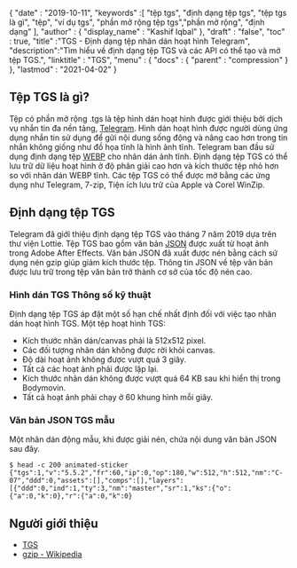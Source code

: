 {
  "date" : "2019-10-11",
  "keywords" :[ "tệp tgs", "định dạng tệp tgs", "tệp tgs là gì", "tệp", "ví dụ tgs", "phần mở rộng tệp tgs","phần mở rộng", "định dạng" ],
  "author" : {
    "display_name" : "Kashif Iqbal"
},
  "draft" : "false",
  "toc" : true,
  "title" :"TGS - Định dạng tệp nhãn dán hoạt hình Telegram",
  "description":"Tìm hiểu về định dạng tệp TGS và các API có thể tạo và mở tệp TGS.",
  "linktitle" : "TGS",
  "menu" : {
    "docs" : {
      "parent" : "compression"
}
},
  "lastmod" : "2021-04-02"
}

## Tệp TGS là gì?

Tệp có phần mở rộng .tgs là tệp hình dán hoạt hình được giới thiệu bởi dịch vụ nhắn tin đa nền tảng, [Telegram](https://core.telegram.org/stickers#animated-stickers). Hình dán hoạt hình được người dùng ứng dụng nhắn tin sử dụng để gửi nội dung sống động và nâng cao hơn trong tin nhắn không giống như đồ họa tĩnh là hình ảnh tĩnh. Telegram ban đầu sử dụng định dạng tệp [WEBP](/vi/image/webp/) cho nhãn dán ảnh tĩnh. Định dạng tệp TGS có thể lưu trữ dữ liệu hoạt hình ở độ phân giải cao hơn và kích thước tệp nhỏ hơn so với nhãn dán WEBP tĩnh. Các tệp TGS có thể được mở bằng các ứng dụng như Telegram, 7-zip, Tiện ích lưu trữ của Apple và Corel WinZip.

## Định dạng tệp TGS

Telegram đã giới thiệu định dạng tệp TGS vào tháng 7 năm 2019 dựa trên thư viện Lottie. Tệp TGS bao gồm văn bản [JSON](/vi/web/json/) được xuất từ hoạt ảnh trong Adobe After Effects. Văn bản JSON đã xuất được nén bằng cách sử dụng nén gzip giúp giảm kích thước tệp. Thông tin JSON về tệp văn bản được lưu trữ trong tệp văn bản trở thành cơ sở của tốc độ nén cao.

### Hình dán TGS Thông số kỹ thuật

Định dạng tệp TGS áp đặt một số hạn chế nhất định đối với việc tạo nhãn dán hoạt hình TGS. Một tệp hoạt hình TGS:

* Kích thước nhãn dán/canvas phải là 512x512 pixel.
* Các đối tượng nhãn dán không được rời khỏi canvas.
* Độ dài hoạt ảnh không được vượt quá 3 giây.
* Tất cả các hoạt ảnh phải được lặp lại.
* Kích thước nhãn dán không được vượt quá 64 KB sau khi hiển thị trong Bodymovin.
* Tất cả hoạt ảnh phải chạy ở 60 khung hình mỗi giây.

### Văn bản JSON TGS mẫu

Một nhãn dán động mẫu, khi được giải nén, chứa nội dung văn bản JSON sau đây.
```
$ head -c 200 animated-sticker
{"tgs":1,"v":"5.5.2","fr":60,"ip":0,"op":180,"w":512,"h":512,"nm":"C-07","ddd":0,"assets":[],"comps":[],"layers":[{"ddd":0,"ind":1,"ty":3,"nm":"master","sr":1,"ks":{"o":{"a":0,"k":0},"r":{"a":0,"k":0}
```
## Người giới thiệu ##

* [TGS](https://core.telegram.org/stickers#animated-stickers)
* [gzip - Wikipedia](https://vi.wikipedia.org/wiki/Gzip)

